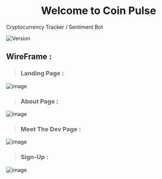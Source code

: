 <h1 align="center">Welcome to Coin Pulse</h1>
<p>Cryptocurrency Tracker / Sentiment Bot</p>

<p>
  <img alt="Version" src="https://img.shields.io/npm/v/homework.svg">
</p>


## WireFrame : 

> ### Landing Page : 
![image](https://github.com/archivecoderzero/Bit-Pulse/blob/master/readme_img/0.PNG?raw=true) 

> ### About Page : 
![image](https://github.com/archivecoderzero/Bit-Pulse/blob/master/readme_img/1.PNG?raw=true) 

> ### Meet The Dev Page : 
![image](https://github.com/archivecoderzero/Bit-Pulse/blob/master/readme_img/2.PNG?raw=true) 

> ### Sign-Up : 
![image](https://github.com/archivecoderzero/Bit-Pulse/blob/master/readme_img/3.PNG?raw=true) 
